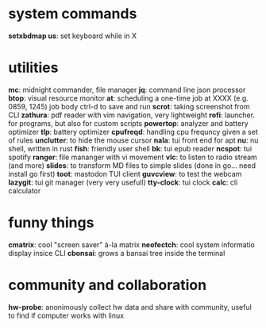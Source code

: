 # system commands
**setxbdmap us**: set keyboard while in X

# utilities
**mc**: midnight commander, file manager
**jq**: command line json processor
**btop**: visual resource monitor
**at**: scheduling a one-time job
    at XXXX (e.g. 0859, 1245)
    job body
    ctrl-d to save and run
**scrot**: taking screenshot from CLI
**zathura**: pdf reader with vim navigation, very lightweight
**rofi**: launcher. for programs, but also for custom scripts
**powertop**: analyzer and battery optimizer
**tlp**: battery optimizer
**cpufreqd**: handling cpu frequncy given a set of rules
**unclutter**: to hide the mouse cursor
**nala**: tui front end for apt
**nu**: nu shell, written in rust
**fish**: friendly user shell
**bk**: tui epub reader
**ncspot**: tui spotify
**ranger**: file mananger with vi movement
**vlc**: to listen to radio stream (and more)
**slides**: to transform MD files to simple slides (done in go... need install go first)
**toot**: mastodon TUI client
**guvcview**: to test the webcam
**lazygit**: tui git manager (very very usefull)
**tty-clock**: tui clock
**calc**: cli calculator

# funny things
**cmatrix**: cool "screen saver" à-la matrix
**neofectch**: cool system informatio display insice CLI
**cbonsai**: grows a bansai tree inside the terminal

# community and collaboration
**hw-probe**: anonimously collect hw data and share with community, useful to find if computer works with linux
